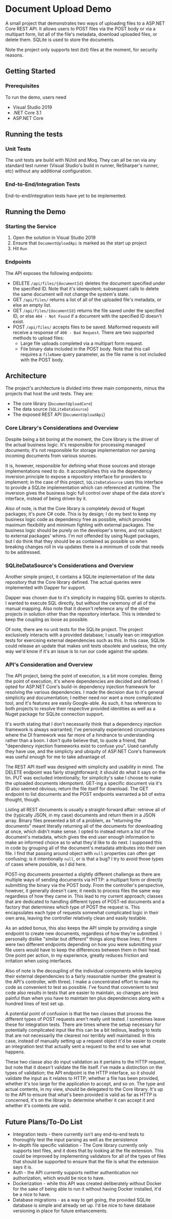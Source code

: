 # Document Upload Demo

A small project that demonstrates two ways of uploading files to a ASP.NET Core REST API.  It allows users to POST files via the POST body or via a multipart form, list all of the file's metadata, download uploaded files, or delete them.  SQLite is used to store the documents.

Note the project only supports test (txt) files at the moment, for security reasons.

## Getting Started

### Prerequisites
To run the demo, users need

* Visual Studio 2019
* .NET Core 3.1
* ASP.NET Core

## Running the tests

### Unit Tests
The unit tests are build with NUnit and Moq.  They can all be ran via any standard test runner (Visual Studio's build in runner, ReSharper's runner, etc) without any additional configuration.

### End-to-End/Integration Tests
End-to-end/integration tests have yet to be implemented.

## Running the Demo

### Starting the Service
1. Open the solution in Visual Studio 2019
2. Ensure that `DocumentUploadApi` is marked as the start up project
3. Hit `Run`

### Endpoints
The API exposes the following endpoints:

* DELETE `/api/files/{documentId}` deletes the document specified under the specified ID.  Note that it's idempotent; subsequent calls to delete the same document will not change the system's state.
* GET `/api/files/` returns a list of all of the uploaded file's metadata, or else an empty list.
* GET `/api/files/{documentId}` returns the file saved under the specified ID, or else `404 - Not Found` if a document with the specified ID doesn't exist.
* POST `/api/files/` accepts files to be saved.  Malformed requests will receive a response of `400 - Bad Request`.  There are two supported methods to upload files:
    - Large file uploads completed via a multipart form request.
    - File binary data included in the POST body.  Note that this call requires a `fileName` query parameter, as the file name is not included with the POST body.

## Architecture
The project's architecture is divided into three main components, minus the projects that host the unit tests.  They are:
* The core library (`DocumentUploadCore`)
* The data source (`SQLiteDataSource`)
* The exposed REST API (`DocumentUploadApi`)

### Core Library's Considerations and Overview
Despite being a bit boring at the moment, the Core library is the driver of the actual business logic.  It's responsible for processing managed documents; it's not responsible for storage implementation nor parsing incoming documents from various sources.

It is, however, responsible for defining what those sources and storage implementations need to do.  It accomplishes this via the dependency inversion principle to expose a repository interface for providers to implement; in the case of this project, `SQLiteDataSource` uses this interface to provide a SQLite implementation which can referenced at runtime.  The inversion gives the business logic full control over shape of the data store's interface, instead of being driven by it.

Also of note, is that the Core library is completely devoid of Nuget packages; it's pure C# code.  This is by design; I do my best to keep my business logic code as dependency free as possible, which provides maximum flexibility and minimum fighting with external packages.  The business logic should be purely on the developer's terms, and not subject to external packages' whims.  I'm not offended by using Nuget packages, but I do think that they should be as contained as possible so when breaking changes roll in via updates there is a minimum of code that needs to be addressed.

### SQLiteDataSource's Considerations and Overview
Another simple project, it contains a SQLite implementation of the data repository that the Core library defined.  The actual queries were implemented with Dapper for support.

Dapper was chosen due to it's simplicity in mapping SQL queries to objects.  I wanted to execute SQL directly, but without the ceremony of all of the manual mapping.  Also note that it doesn't reference any of the other projects in solution other than the repository interface.  This is intended to keep the coupling as loose as possible.

Of note, there are no unit tests for the SQLite project.  The project exclusively interacts with a provided database; I usually lean on integration tests for exercising external dependencies such as this.   In this case, SQLite could release an update that makes unit tests obsolete and useless; the only way we'd know if it's an issue is to run our code against the update.

### API's Consideration and Overview
The API project, being the point of execution, is a bit more complex.  Being the point of execution, it's where dependencies are decided and defined.  I opted for ASP.NET Core's build-in dependency injection framework for resolving the various dependencies.  I made the decision due to it's general simplicity and documentation; I neither need nor want a more complicated tool, and it's features are easily Google-able.  As such, it has references to both projects to resolve their respective provided identities as well as a Nuget package for SQLite connection support.

It's worth stating that I don't necessarily think that a dependency injection framework is always warranted; I've personally experienced circumstances where the DI framework was far more of a hindrance to understanding rather than a boon.  I don't quite believe that, to quote a friend, that "dependency injection frameworks exist to confuse you".  Used carefully they have use, and the simplicty and ubiquity of ASP.NET Core's framework was useful enough for me to take advantage of.

The REST API itself was designed with simplicity and usability in mind.  The DELETE endpoint was fairly straightforward; it should do what it says on the tin.  PUT was excluded intentionally; for simplicity's sake I choose to make the uploaded documents idempotent.  GET-ing a specific document via it's ID also seemed obvious; return the file itself for download.  The GET endpoint to list documents and the POST endpoints warranted a bit of extra thought, though.

Listing all REST documents is usually a straight-forward affair: retrieve all of the (typically JSON, in my case) documents and return them in a JSON array.  Binary files presented a bit of a problem, as "returning the documents" meant literally returning all of the documents for downloading at once, which didn't make sense.  I opted to instead return a list of the document's metadata, which gives the end user enough information to make an informed choice as to what they'd like to do next.  I supposed this in code by grouping all of the document's metadata attributes into their own file.  I find that passing around object with `null` properties can often get confusing; is it intentionally `null`, or is that a bug?  I try to avoid those types of cases where possible, as I did here.

POST-ing documents presented a slightly different challenge as there are multiple ways of sending documents via HTTP: a multipart form or directly submitting the binary via the POST body.  From the controller's perspective, however, it generally doesn't care; it needs to process files the same way regardless of how they came in.  This lead to my current approach; classes that are dedicated to handling different types of POST-ed documents and a factory that determines which type of POST the request is.  This encapsulates each type of requests somewhat complicated logic in their own area, leaving the controller relatively clean and easily testable.

As an added bonus, this also keeps the API simple by providing a single endpoint to create new documents, regardless of how they're submitted.  I personally dislike "similar but different" things along those lines; if there were two different endpoints depending on how you were submitting your file users would have to keep the differences between them in their head.  One point per action, in my experience, greatly reduces friction and irritation when using interfaces.

Also of note is the decoupling of the individual components while keeping their external dependencies to a fairly reasonable number (the greatest is the API's controller, with three).  I make a concentrated effort to make my code as convenient to test as possible.  I've found that convenient to test code also results in tests that are easier to maintain, so changes are less painful than when you have to maintain ten plus dependencies along with a hundred lines of test set up.

A potential point of confusion is that the two classes that process the different types of POST requests aren't really unit tested.  I sometimes leave these for integration tests.  There are times where the setup necessary for potentially complicated input like this can be a bit tedious, leading to tests that are not necessarily the clearest nor terribly well maintained.  In this case, instead of manually setting up a request object it'd be easier to create an integration test that actually sent a request to the end to see what happens.

These two classe also do input validation as it pertains to the HTTP request, but note that it doesn't validate the file itself.  I've made a distinction on the types of validation; the API endpoint is the HTTP interface, so it should validate the input as it relates to HTTP; whether a file has been provided, whether it's too large for the application to accept, and so on.  The type and actual contents, in my view, should be delegated to the Core library.  It's up to the API to ensure that what's been provided is valid as far as HTTP is concerned, it's on the library to determine whether it can accept it and whether it's contents are valid.

## Future Plans/To-Do List
* Integration tests - there currently isn't any end-to-end tests to thoroughly test the input parsing as well as the persistence
* In-depth file specific validation - The Core library currently only supports text files, and it does that by looking at the file extension.  This could be improved by implementing validators for all of the types of files that should be supported to ensure that the file is what the extension says it is.
* Auth - the API currently supports neither authentication nor authorization, which would be nice to have.
* Dockerization - while this API was created deliberately without Docker for the sake of being able to run it without having Docker installed, it'd be a nice to have.
* Database migrations - as a way to get going, the provided SQLite database is simple and already set up.  I'd be nice to have database versioning in place for future enhancements.